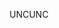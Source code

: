 <span data-ttu-id="fb18e-101">UNC</span><span class="sxs-lookup"><span data-stu-id="fb18e-101">UNC</span></span>